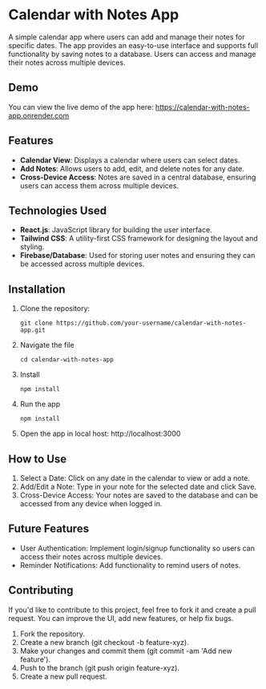 # Calendar with Notes App

A simple calendar app where users can add and manage their notes for specific dates. The app provides an easy-to-use interface and supports full functionality by saving notes to a database. Users can access and manage their notes across multiple devices.

## Demo

You can view the live demo of the app here: https://calendar-with-notes-app.onrender.com

## Features

- **Calendar View**: Displays a calendar where users can select dates.
- **Add Notes**: Allows users to add, edit, and delete notes for any date.
- **Cross-Device Access**: Notes are saved in a central database, ensuring users can access them across multiple devices.

## Technologies Used

- **React.js**: JavaScript library for building the user interface.
- **Tailwind CSS**: A utility-first CSS framework for designing the layout and styling.
- **Firebase/Database**: Used for storing user notes and ensuring they can be accessed across multiple devices.

## Installation

1. Clone the repository:
   ```
   git clone https://github.com/your-username/calendar-with-notes-app.git
    ```
2. Navigate the file
   ```
   cd calendar-with-notes-app
   ```
3. Install
   ```
   npm install
   ```
5. Run the app
   ```
   npm install
   ```
6. Open the app in local host: http://localhost:3000

## How to Use
1. Select a Date: Click on any date in the calendar to view or add a note.
2. Add/Edit a Note: Type in your note for the selected date and click Save.
3. Cross-Device Access: Your notes are saved to the database and can be accessed from any device when logged in.

## Future Features
- User Authentication: Implement login/signup functionality so users can access their notes across multiple devices.
- Reminder Notifications: Add functionality to remind users of notes.

## Contributing
If you'd like to contribute to this project, feel free to fork it and create a pull request. You can improve the UI, add new features, or help fix bugs.

1. Fork the repository.
2. Create a new branch (git checkout -b feature-xyz).
3. Make your changes and commit them (git commit -am 'Add new feature').
4. Push to the branch (git push origin feature-xyz).
5. Create a new pull request.
